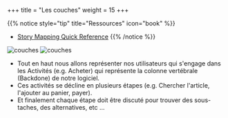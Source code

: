 +++
title = "Les couches"
weight = 15
+++

{{% notice style="tip" title="Ressources" icon="book" %}}
- [Story Mapping Quick Reference](https://jpattonassociates.com/wp-content/uploads/2015/03/story_mapping.pdf)
{{% /notice %}}

![couches](../images/couches.png)
![couches](../images/couches-bis.png)

- Tout en haut nous allons représenter nos utilisateurs qui s'engage dans les Activités (e.g. Acheter) qui représente la colonne vertébrale (Backdone) de notre logiciel. 
- Ces activités se décline en plusieurs étapes (e.g. Chercher l'article, l'ajouter au panier, payer). 
- Et finalement chaque étape doit être discuté pour trouver des sous-taches, des alternatives, etc ... 
